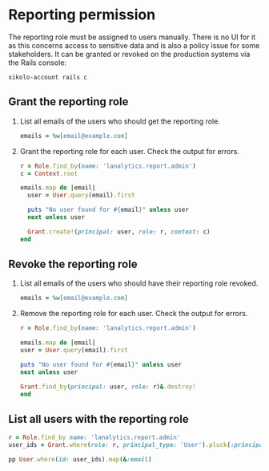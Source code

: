 # Reporting permission

The reporting role must be assigned to users manually. There is no UI for it as this concerns access to sensitive data and is also a policy issue for some stakeholders.
It can be granted or revoked on the production systems via the Rails console:

```console
xikolo-account rails c
```

## Grant the reporting role

1. List all emails of the users who should get the reporting role.

    ```ruby
    emails = %w[email@example.com]
    ```

2. Grant the reporting role for each user. Check the output for errors.

    ```ruby
    r = Role.find_by(name: 'lanalytics.report.admin')
    c = Context.root

    emails.map do |email|
      user = User.query(email).first

      puts "No user found for #{email}" unless user
      next unless user

      Grant.create!(principal: user, role: r, context: c)
    end
    ```

## Revoke the reporting role

1. List all emails of the users who should have their reporting role revoked.

    ```ruby
    emails = %w[email@example.com]
    ```

2. Remove the reporting role for each user. Check the output for errors.

    ```ruby
    r = Role.find_by(name: 'lanalytics.report.admin')

    emails.map do |email|
    user = User.query(email).first

    puts "No user found for #{email}" unless user
    next unless user

    Grant.find_by(principal: user, role: r)&.destroy!
    end
    ```

## List all users with the reporting role

```ruby
r = Role.find_by name: 'lanalytics.report.admin'
user_ids = Grant.where(role: r, principal_type: 'User').pluck(:principal_id)

pp User.where(id: user_ids).map(&:email)
```

